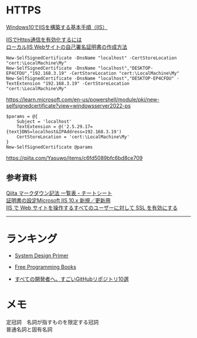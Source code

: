 # HTTPS
[Windows10でIISを構築する基本手順（IIS）](https://qiita.com/portfoliokns3/items/2b1da4ffaa4669c63724#:~:text=Windows10でIISを構築する基本手順（IIS）%201%20"Windowsの機能の有効かまたは無効化"から"Windowsの機能"設定を行う%202%20インターネットインフォメーションサービスを設定する%203,IISの起動ができているかを確認する%204%20接続がうまくいかない場合は、ファイアーウォールの設定を確認する%205%20制御するためのIISマネージャー%206%20接続先ページを変更してみる)

[IISでHttps通信を有効化するには](https://migratory-worker.com/archives/3871)  
[ローカルIIS Webサイトの自己署名証明書の作成方法](https://qiita.com/SY81517/items/347e86582054f8e92742)
```
New-SelfSignedCertificate -DnsName "localhost" -CertStoreLocation "cert:\LocalMachine\My"
New-SelfSignedCertificate -DnsName "localhost","DESKTOP-EP4CFDU","192.168.3.19" -CertStoreLocation "cert:\LocalMachine\My"
New-SelfSignedCertificate -DnsName "localhost","DESKTOP-EP4CFDU" -TextExtension "192.168.3.19" -CertStoreLocation "cert:\LocalMachine\My"

```
https://learn.microsoft.com/en-us/powershell/module/pki/new-selfsignedcertificate?view=windowsserver2022-ps  
```
$params = @{
    Subject = 'localhost'
    TextExtension = @('2.5.29.17={text}DNS=localhost&IPAddress=192.168.3.19')
    CertStoreLocation = 'cert:\LocalMachine\My'
}
New-SelfSignedCertificate @params
```

https://qiita.com/Yasuwo/items/c6fd5089bfc6bd8ce709


## 参考資料
[Qiita マークダウン記法 一覧表・チートシート](https://qiita.com/kamorits/items/6f342da395ad57468ae3)  
[証明書の設定Microsoft IIS 10.x 新規／更新用](https://www.secomtrust.net/service/pfw/apply/sr/3_2_msIIS10.html)  
[IIS で Web サイトを操作するすべてのユーザーに対して SSL を有効にする](https://learn.microsoft.com/ja-jp/troubleshoot/developer/webapps/iis/www-administration-management/enable-ssl-all-customers)  


---
# ランキング
+ [System Design Primer](https://github.com/donnemartin/system-design-primer/blob/master/README-ja.md)
+ [Free Programming Books](https://github.com/EbookFoundation/free-programming-books/blob/main/books/free-programming-books-ja.md)

+ [すべての開発者へ。すごいGitHubリポジトリ10選](https://qiita.com/baby-degu/items/6c0c73a1e79644ebbb1a)

# メモ

定冠詞　名詞が指すものを限定する冠詞  
普通名詞と固有名詞
